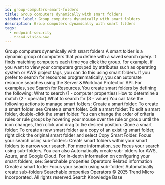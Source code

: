 ```yaml
---
id: group-computers-smart-folders
title: Group computers dynamically with smart folders
sidebar_label: Group computers dynamically with smart folders
description: Group computers dynamically with smart folders
tags:
  - endpoint-security
  - trend-vision-one
---
```


 Group computers dynamically with smart folders A smart folder is a dynamic group of computers that you define with a saved search query. It finds matching computers each time you click the group. For example, if you want to view your computers grouped by attributes such as operating system or AWS project tags, you can do this using smart folders. If you prefer to search for resources programmatically, you can automate resource searches using the Server & Workload Protection API. For examples, see Search for Resources. You create smart folders by defining the following: What to search (1 - computer properties) How to determine a match (2 - operator) What to search for (3 - value) You can take the following actions to manage smart folders: Create a smart folder: To create a smart folder, see Create a smart folder. Edit a smart folder: To edit a smart folder, double-click the smart folder. You can change the order of criteria rules or rule groups by hovering your mouse over the rule or group until the icon changes, then click and drag to the desired position. Clone a smart folder: To create a new smart folder as a copy of an existing smart folder, right click the original smart folder and select Copy Smart Folder. Focus your search using sub-folders: Create smart folders within your smart folders to narrow your search. For more information, see Focus your search using sub-folders. You can also Automatically create sub-folders for AWS, Azure, and Google Cloud. For in-depth information on configuring your smart folders, see: Searchable properties Operators Related information Create a smart folder Focus your search using sub-folders Automatically create sub-folders Searchable properties Operators © 2025 Trend Micro Incorporated. All rights reserved.Search Knowledge Base